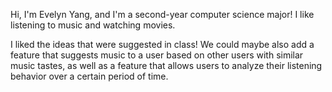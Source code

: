 Hi, I'm Evelyn Yang, and I'm a second-year computer science major! I like listening to music and watching movies.

I liked the ideas that were suggested in class! We could maybe also add a feature that suggests music to a user based on other users with similar music tastes, as well as a feature that allows users to analyze their listening behavior over a certain period of time.
